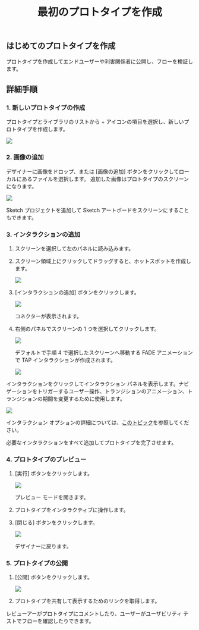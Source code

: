 ﻿---
title: 最初のプロトタイプを作成
_description: 公開した Indigo.Design プロトタイプに対するリアルタイムのコメント機能。
_keywords: UX デザイン, プロトタイプ, コメント
_language: ja
---

## はじめてのプロトタイプを作成

プロトタイプを作成してエンドユーザーや利害関係者に公開し、フローを検証します。

## 詳細手順

### 1. 新しいプロトタイプの作成

プロトタイプとライブラリのリストから + アイコンの項目を選択し、新しいプロトタイプを作成します。

<img src="../images/creating_a_prototype_1.png" srcset="../images/creating_a_prototype_1@2x.png 2x" />

<div class="divider--half"></div>

### 2. 画像の追加

デザイナーに画像をドロップ、または [画像の追加] ボタンをクリックしてローカルにあるファイルを選択します。
追加した画像はプロトタイプのスクリーンになります。

<img src="../images/creating_a_prototype_2.png" srcset="../images/creating_a_prototype_2@2x.png 2x" />

<div class="divider--half"></div>

Sketch プロジェクトを追加して Sketch アートボードをスクリーンにすることもできます。

### 3. インタラクションの追加

1.  スクリーンを選択して左のパネルに読み込みます。
2.  スクリーン領域上にクリックしてドラッグすると、ホットスポットを作成します。

    <img src="../images/interaction_options_hotspot_tooltip.png" />

    <div class="divider--half"></div>

3.  [インタラクションの追加] ボタンをクリックします。

    <img src="../images/creating_a_prototype_4.png" srcset="../images/creating_a_prototype_4@2x.png 2x" />

    <div class="divider--half"></div>

    コネクターが表示されます。

4.  右側のパネルでスクリーンの 1 つを選択してクリックします。

    <img src="../images/creating_a_prototype_5.png" srcset="../images/creating_a_prototype_5@2x.png 2x" />

    <div class="divider--half"></div>

    デフォルトで手順 4 で選択したスクリーンへ移動する FADE アニメーションで TAP インタラクションが作成されます。

    <img src="../images/creating_a_prototype_6.png" srcset="../images/creating_a_prototype_6@2x.png 2x" />

    <div class="divider--half"></div>

インタラクションをクリックしてインタラクション パネルを表示します。ナビゲーションをトリガーするユーザー操作、トランジションのアニメーション、トランジションの期間を変更するために使用します。

<img src="../images/interaction_options_interaction_panel.png" />

<div class="divider--half"></div>

インタラクション オプションの詳細については、[このトピック](interaction-options.md)を参照してください。

必要なインタラクションをすべて追加してプロトタイプを完了させます。

### 4. プロトタイプのプレビュー

1.  [実行] ボタンをクリックします。

    <img src="../images/creating_a_prototype_8.png" srcset="../images/creating_a_prototype_8@2x.png 2x" />

    <div class="divider--half"></div>

    プレビュー モードを開きます。

2.  プロトタイプをインタラクティブに操作します。
3.  [閉じる] ボタンをクリックします。

    <img src="../images/creating_a_prototype_9.png" srcset="../images/creating_a_prototype_9@2x.png 2x" />

    <div class="divider--half"></div>

    デザイナーに戻ります。

### 5. プロトタイプの公開

1.  [公開] ボタンをクリックします。

    <img src="../images/creating_a_prototype_10.png" srcset="../images/creating_a_prototype_10@2x.png 2x" />

    <div class="divider--half"></div>

2.  プロトタイプを共有して表示するためのリンクを取得します。

レビューアーがプロトタイプにコメントしたり、ユーザーがユーザビリティ テストでフローを確認したりできます。
